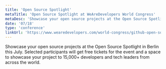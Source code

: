 ```yaml
---
title: 'Open Source Spotlight'
metaTitle: 'Open Source Spotlight at WeAreDevelopers World Congress'
metaDesc: 'Showcase your open source projects at the Open Source Spotlight in Berlin this July. Selected participants will get free tickets for the event and a space to showcase your project to 15,000+ developers and tech leaders from across the world.'
date: '07/18'
type: 'conference'
linkUrl: 'https://www.wearedevelopers.com/world-congress/github-open-source-spotlight'
---
```

Showcase your open source projects at the Open Source Spotlight in Berlin this July. Selected participants will get free tickets for the event and a space to showcase your project to 15,000+ developers and tech leaders from across the world.